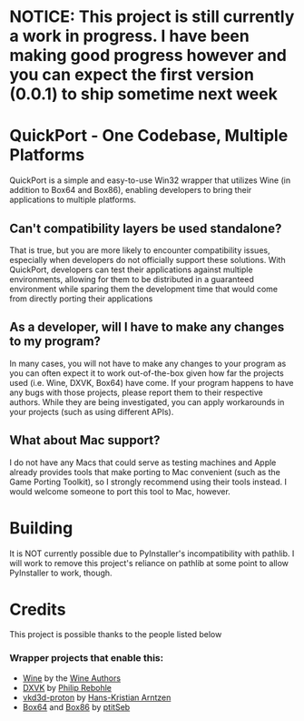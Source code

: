 # NOTICE: This project is still currently a work in progress. I have been making good progress however and you can expect the first version (0.0.1) to ship sometime next week

# QuickPort - One Codebase, Multiple Platforms
QuickPort is a simple and easy-to-use Win32 wrapper that utilizes Wine (in addition to Box64 and Box86), enabling developers to bring their applications to multiple platforms.

## Can't compatibility layers be used standalone?
That is true, but you are more likely to encounter compatibility issues, especially when developers do not officially support these solutions. With QuickPort, developers can test their applications against multiple environments, allowing for them to be distributed in a guaranteed environment while sparing them the development time that would come from directly porting their applications

## As a developer, will I have to make any changes to my program?
In many cases, you will not have to make any changes to your program as you can often expect it to work out-of-the-box given how far the projects used (i.e. Wine, DXVK, Box64) have come. If your program happens to have any bugs with those projects, please report them to their respective authors. While they are being investigated, you can apply workarounds in your projects (such as using different APIs).

## What about Mac support?
I do not have any Macs that could serve as testing machines and Apple already provides tools that make porting to Mac convenient (such as the Game Porting Toolkit), so I strongly recommend using their tools instead. I would welcome someone to port this tool to Mac, however.

# Building
It is NOT currently possible due to PyInstaller's incompatibility with pathlib. I will work to remove this project's reliance on pathlib at some point to allow PyInstaller to work, though.

# Credits
This project is possible thanks to the people listed below
### Wrapper projects that enable this:
* [Wine](https://www.winehq.org/) by the [Wine Authors](https://wiki.winehq.org/Who%27s_Who)
* [DXVK](https://github.com/doitsujin/dxvk) by [Philip Rebohle](https://github.com/doitsujin)
* [vkd3d-proton](https://github.com/HansKristian-Work/vkd3d-proton) by [Hans-Kristian Arntzen](https://github.com/HansKristian-Work)
* [Box64](https://github.com/ptitSeb/box64) and [Box86](https://github.com/ptitSeb/box86) by [ptitSeb](https://github.com/ptitSeb)
